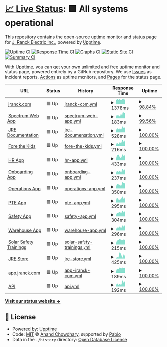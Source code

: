 # [📈 Live Status](https://j-ranck-electric.github.io/upptime): <!--live status--> **🟩 All systems operational**

This repository contains the open-source uptime monitor and status page for [J. Ranck Electric Inc.](https://jranck.com), powered by [Upptime](https://github.com/upptime/upptime).

[![Uptime CI](https://github.com/j-ranck-electric/upptime/workflows/Uptime%20CI/badge.svg)](https://github.com/j-ranck-electric/upptime/actions?query=workflow%3A%22Uptime+CI%22)
[![Response Time CI](https://github.com/j-ranck-electric/upptime/workflows/Response%20Time%20CI/badge.svg)](https://github.com/j-ranck-electric/upptime/actions?query=workflow%3A%22Response+Time+CI%22)
[![Graphs CI](https://github.com/j-ranck-electric/upptime/workflows/Graphs%20CI/badge.svg)](https://github.com/j-ranck-electric/upptime/actions?query=workflow%3A%22Graphs+CI%22)
[![Static Site CI](https://github.com/j-ranck-electric/upptime/workflows/Static%20Site%20CI/badge.svg)](https://github.com/j-ranck-electric/upptime/actions?query=workflow%3A%22Static+Site+CI%22)
[![Summary CI](https://github.com/j-ranck-electric/upptime/workflows/Summary%20CI/badge.svg)](https://github.com/j-ranck-electric/upptime/actions?query=workflow%3A%22Summary+CI%22)

With [Upptime](https://upptime.js.org), you can get your own unlimited and free uptime monitor and status page, powered entirely by a GitHub repository. We use [Issues](https://github.com/j-ranck-electric/upptime/issues) as incident reports, [Actions](https://github.com/j-ranck-electric/upptime/actions) as uptime monitors, and [Pages](https://j-ranck-electric.github.io/upptime) for the status page.

<!--start: status pages-->
<!-- This summary is generated by Upptime (https://github.com/upptime/upptime) -->
<!-- Do not edit this manually, your changes will be overwritten -->
<!-- prettier-ignore -->
| URL | Status | History | Response Time | Uptime |
| --- | ------ | ------- | ------------- | ------ |
| <img alt="" src="https://icons.duckduckgo.com/ip3/jranck.com.ico" height="13"> [jranck.com](https://jranck.com) | 🟩 Up | [jranck-com.yml](https://github.com/J-Ranck-Electric/upptime/commits/HEAD/history/jranck-com.yml) | <details><summary><img alt="Response time graph" src="./graphs/jranck-com/response-time-week.png" height="20"> 1378ms</summary><br><a href="https://status.jranck.com/history/jranck-com"><img alt="Response time 1469" src="https://img.shields.io/endpoint?url=https%3A%2F%2Fraw.githubusercontent.com%2FJ-Ranck-Electric%2Fupptime%2FHEAD%2Fapi%2Fjranck-com%2Fresponse-time.json"></a><br><a href="https://status.jranck.com/history/jranck-com"><img alt="24-hour response time 1533" src="https://img.shields.io/endpoint?url=https%3A%2F%2Fraw.githubusercontent.com%2FJ-Ranck-Electric%2Fupptime%2FHEAD%2Fapi%2Fjranck-com%2Fresponse-time-day.json"></a><br><a href="https://status.jranck.com/history/jranck-com"><img alt="7-day response time 1378" src="https://img.shields.io/endpoint?url=https%3A%2F%2Fraw.githubusercontent.com%2FJ-Ranck-Electric%2Fupptime%2FHEAD%2Fapi%2Fjranck-com%2Fresponse-time-week.json"></a><br><a href="https://status.jranck.com/history/jranck-com"><img alt="30-day response time 1469" src="https://img.shields.io/endpoint?url=https%3A%2F%2Fraw.githubusercontent.com%2FJ-Ranck-Electric%2Fupptime%2FHEAD%2Fapi%2Fjranck-com%2Fresponse-time-month.json"></a><br><a href="https://status.jranck.com/history/jranck-com"><img alt="1-year response time 1469" src="https://img.shields.io/endpoint?url=https%3A%2F%2Fraw.githubusercontent.com%2FJ-Ranck-Electric%2Fupptime%2FHEAD%2Fapi%2Fjranck-com%2Fresponse-time-year.json"></a></details> | <details><summary><a href="https://status.jranck.com/history/jranck-com">98.84%</a></summary><a href="https://status.jranck.com/history/jranck-com"><img alt="All-time uptime 99.16%" src="https://img.shields.io/endpoint?url=https%3A%2F%2Fraw.githubusercontent.com%2FJ-Ranck-Electric%2Fupptime%2FHEAD%2Fapi%2Fjranck-com%2Fuptime.json"></a><br><a href="https://status.jranck.com/history/jranck-com"><img alt="24-hour uptime 99.24%" src="https://img.shields.io/endpoint?url=https%3A%2F%2Fraw.githubusercontent.com%2FJ-Ranck-Electric%2Fupptime%2FHEAD%2Fapi%2Fjranck-com%2Fuptime-day.json"></a><br><a href="https://status.jranck.com/history/jranck-com"><img alt="7-day uptime 98.84%" src="https://img.shields.io/endpoint?url=https%3A%2F%2Fraw.githubusercontent.com%2FJ-Ranck-Electric%2Fupptime%2FHEAD%2Fapi%2Fjranck-com%2Fuptime-week.json"></a><br><a href="https://status.jranck.com/history/jranck-com"><img alt="30-day uptime 99.16%" src="https://img.shields.io/endpoint?url=https%3A%2F%2Fraw.githubusercontent.com%2FJ-Ranck-Electric%2Fupptime%2FHEAD%2Fapi%2Fjranck-com%2Fuptime-month.json"></a><br><a href="https://status.jranck.com/history/jranck-com"><img alt="1-year uptime 99.16%" src="https://img.shields.io/endpoint?url=https%3A%2F%2Fraw.githubusercontent.com%2FJ-Ranck-Electric%2Fupptime%2FHEAD%2Fapi%2Fjranck-com%2Fuptime-year.json"></a></details>
| <img alt="" src="https://icons.duckduckgo.com/ip3/jranck.dexterchaney.com.ico" height="13"> [Spectrum Web App](https://jranck.dexterchaney.com) | 🟩 Up | [spectrum-web-app.yml](https://github.com/J-Ranck-Electric/upptime/commits/HEAD/history/spectrum-web-app.yml) | <details><summary><img alt="Response time graph" src="./graphs/spectrum-web-app/response-time-week.png" height="20"> 183ms</summary><br><a href="https://status.jranck.com/history/spectrum-web-app"><img alt="Response time 168" src="https://img.shields.io/endpoint?url=https%3A%2F%2Fraw.githubusercontent.com%2FJ-Ranck-Electric%2Fupptime%2FHEAD%2Fapi%2Fspectrum-web-app%2Fresponse-time.json"></a><br><a href="https://status.jranck.com/history/spectrum-web-app"><img alt="24-hour response time 252" src="https://img.shields.io/endpoint?url=https%3A%2F%2Fraw.githubusercontent.com%2FJ-Ranck-Electric%2Fupptime%2FHEAD%2Fapi%2Fspectrum-web-app%2Fresponse-time-day.json"></a><br><a href="https://status.jranck.com/history/spectrum-web-app"><img alt="7-day response time 183" src="https://img.shields.io/endpoint?url=https%3A%2F%2Fraw.githubusercontent.com%2FJ-Ranck-Electric%2Fupptime%2FHEAD%2Fapi%2Fspectrum-web-app%2Fresponse-time-week.json"></a><br><a href="https://status.jranck.com/history/spectrum-web-app"><img alt="30-day response time 168" src="https://img.shields.io/endpoint?url=https%3A%2F%2Fraw.githubusercontent.com%2FJ-Ranck-Electric%2Fupptime%2FHEAD%2Fapi%2Fspectrum-web-app%2Fresponse-time-month.json"></a><br><a href="https://status.jranck.com/history/spectrum-web-app"><img alt="1-year response time 168" src="https://img.shields.io/endpoint?url=https%3A%2F%2Fraw.githubusercontent.com%2FJ-Ranck-Electric%2Fupptime%2FHEAD%2Fapi%2Fspectrum-web-app%2Fresponse-time-year.json"></a></details> | <details><summary><a href="https://status.jranck.com/history/spectrum-web-app">99.56%</a></summary><a href="https://status.jranck.com/history/spectrum-web-app"><img alt="All-time uptime 99.66%" src="https://img.shields.io/endpoint?url=https%3A%2F%2Fraw.githubusercontent.com%2FJ-Ranck-Electric%2Fupptime%2FHEAD%2Fapi%2Fspectrum-web-app%2Fuptime.json"></a><br><a href="https://status.jranck.com/history/spectrum-web-app"><img alt="24-hour uptime 100.00%" src="https://img.shields.io/endpoint?url=https%3A%2F%2Fraw.githubusercontent.com%2FJ-Ranck-Electric%2Fupptime%2FHEAD%2Fapi%2Fspectrum-web-app%2Fuptime-day.json"></a><br><a href="https://status.jranck.com/history/spectrum-web-app"><img alt="7-day uptime 99.56%" src="https://img.shields.io/endpoint?url=https%3A%2F%2Fraw.githubusercontent.com%2FJ-Ranck-Electric%2Fupptime%2FHEAD%2Fapi%2Fspectrum-web-app%2Fuptime-week.json"></a><br><a href="https://status.jranck.com/history/spectrum-web-app"><img alt="30-day uptime 99.66%" src="https://img.shields.io/endpoint?url=https%3A%2F%2Fraw.githubusercontent.com%2FJ-Ranck-Electric%2Fupptime%2FHEAD%2Fapi%2Fspectrum-web-app%2Fuptime-month.json"></a><br><a href="https://status.jranck.com/history/spectrum-web-app"><img alt="1-year uptime 99.66%" src="https://img.shields.io/endpoint?url=https%3A%2F%2Fraw.githubusercontent.com%2FJ-Ranck-Electric%2Fupptime%2FHEAD%2Fapi%2Fspectrum-web-app%2Fuptime-year.json"></a></details>
| <img alt="" src="https://icons.duckduckgo.com/ip3/docs.jranck.com.ico" height="13"> [JRE Documentation](https://docs.jranck.com) | 🟩 Up | [jre-documentation.yml](https://github.com/J-Ranck-Electric/upptime/commits/HEAD/history/jre-documentation.yml) | <details><summary><img alt="Response time graph" src="./graphs/jre-documentation/response-time-week.png" height="20"> 528ms</summary><br><a href="https://status.jranck.com/history/jre-documentation"><img alt="Response time 505" src="https://img.shields.io/endpoint?url=https%3A%2F%2Fraw.githubusercontent.com%2FJ-Ranck-Electric%2Fupptime%2FHEAD%2Fapi%2Fjre-documentation%2Fresponse-time.json"></a><br><a href="https://status.jranck.com/history/jre-documentation"><img alt="24-hour response time 677" src="https://img.shields.io/endpoint?url=https%3A%2F%2Fraw.githubusercontent.com%2FJ-Ranck-Electric%2Fupptime%2FHEAD%2Fapi%2Fjre-documentation%2Fresponse-time-day.json"></a><br><a href="https://status.jranck.com/history/jre-documentation"><img alt="7-day response time 528" src="https://img.shields.io/endpoint?url=https%3A%2F%2Fraw.githubusercontent.com%2FJ-Ranck-Electric%2Fupptime%2FHEAD%2Fapi%2Fjre-documentation%2Fresponse-time-week.json"></a><br><a href="https://status.jranck.com/history/jre-documentation"><img alt="30-day response time 505" src="https://img.shields.io/endpoint?url=https%3A%2F%2Fraw.githubusercontent.com%2FJ-Ranck-Electric%2Fupptime%2FHEAD%2Fapi%2Fjre-documentation%2Fresponse-time-month.json"></a><br><a href="https://status.jranck.com/history/jre-documentation"><img alt="1-year response time 505" src="https://img.shields.io/endpoint?url=https%3A%2F%2Fraw.githubusercontent.com%2FJ-Ranck-Electric%2Fupptime%2FHEAD%2Fapi%2Fjre-documentation%2Fresponse-time-year.json"></a></details> | <details><summary><a href="https://status.jranck.com/history/jre-documentation">100.00%</a></summary><a href="https://status.jranck.com/history/jre-documentation"><img alt="All-time uptime 100.00%" src="https://img.shields.io/endpoint?url=https%3A%2F%2Fraw.githubusercontent.com%2FJ-Ranck-Electric%2Fupptime%2FHEAD%2Fapi%2Fjre-documentation%2Fuptime.json"></a><br><a href="https://status.jranck.com/history/jre-documentation"><img alt="24-hour uptime 100.00%" src="https://img.shields.io/endpoint?url=https%3A%2F%2Fraw.githubusercontent.com%2FJ-Ranck-Electric%2Fupptime%2FHEAD%2Fapi%2Fjre-documentation%2Fuptime-day.json"></a><br><a href="https://status.jranck.com/history/jre-documentation"><img alt="7-day uptime 100.00%" src="https://img.shields.io/endpoint?url=https%3A%2F%2Fraw.githubusercontent.com%2FJ-Ranck-Electric%2Fupptime%2FHEAD%2Fapi%2Fjre-documentation%2Fuptime-week.json"></a><br><a href="https://status.jranck.com/history/jre-documentation"><img alt="30-day uptime 100.00%" src="https://img.shields.io/endpoint?url=https%3A%2F%2Fraw.githubusercontent.com%2FJ-Ranck-Electric%2Fupptime%2FHEAD%2Fapi%2Fjre-documentation%2Fuptime-month.json"></a><br><a href="https://status.jranck.com/history/jre-documentation"><img alt="1-year uptime 100.00%" src="https://img.shields.io/endpoint?url=https%3A%2F%2Fraw.githubusercontent.com%2FJ-Ranck-Electric%2Fupptime%2FHEAD%2Fapi%2Fjre-documentation%2Fuptime-year.json"></a></details>
| <img alt="" src="https://icons.duckduckgo.com/ip3/forethekids.jranck.com.ico" height="13"> [Fore the Kids](https://forethekids.jranck.com) | 🟩 Up | [fore-the-kids.yml](https://github.com/J-Ranck-Electric/upptime/commits/HEAD/history/fore-the-kids.yml) | <details><summary><img alt="Response time graph" src="./graphs/fore-the-kids/response-time-week.png" height="20"> 216ms</summary><br><a href="https://status.jranck.com/history/fore-the-kids"><img alt="Response time 216" src="https://img.shields.io/endpoint?url=https%3A%2F%2Fraw.githubusercontent.com%2FJ-Ranck-Electric%2Fupptime%2FHEAD%2Fapi%2Ffore-the-kids%2Fresponse-time.json"></a><br><a href="https://status.jranck.com/history/fore-the-kids"><img alt="24-hour response time 337" src="https://img.shields.io/endpoint?url=https%3A%2F%2Fraw.githubusercontent.com%2FJ-Ranck-Electric%2Fupptime%2FHEAD%2Fapi%2Ffore-the-kids%2Fresponse-time-day.json"></a><br><a href="https://status.jranck.com/history/fore-the-kids"><img alt="7-day response time 216" src="https://img.shields.io/endpoint?url=https%3A%2F%2Fraw.githubusercontent.com%2FJ-Ranck-Electric%2Fupptime%2FHEAD%2Fapi%2Ffore-the-kids%2Fresponse-time-week.json"></a><br><a href="https://status.jranck.com/history/fore-the-kids"><img alt="30-day response time 216" src="https://img.shields.io/endpoint?url=https%3A%2F%2Fraw.githubusercontent.com%2FJ-Ranck-Electric%2Fupptime%2FHEAD%2Fapi%2Ffore-the-kids%2Fresponse-time-month.json"></a><br><a href="https://status.jranck.com/history/fore-the-kids"><img alt="1-year response time 216" src="https://img.shields.io/endpoint?url=https%3A%2F%2Fraw.githubusercontent.com%2FJ-Ranck-Electric%2Fupptime%2FHEAD%2Fapi%2Ffore-the-kids%2Fresponse-time-year.json"></a></details> | <details><summary><a href="https://status.jranck.com/history/fore-the-kids">100.00%</a></summary><a href="https://status.jranck.com/history/fore-the-kids"><img alt="All-time uptime 100.00%" src="https://img.shields.io/endpoint?url=https%3A%2F%2Fraw.githubusercontent.com%2FJ-Ranck-Electric%2Fupptime%2FHEAD%2Fapi%2Ffore-the-kids%2Fuptime.json"></a><br><a href="https://status.jranck.com/history/fore-the-kids"><img alt="24-hour uptime 100.00%" src="https://img.shields.io/endpoint?url=https%3A%2F%2Fraw.githubusercontent.com%2FJ-Ranck-Electric%2Fupptime%2FHEAD%2Fapi%2Ffore-the-kids%2Fuptime-day.json"></a><br><a href="https://status.jranck.com/history/fore-the-kids"><img alt="7-day uptime 100.00%" src="https://img.shields.io/endpoint?url=https%3A%2F%2Fraw.githubusercontent.com%2FJ-Ranck-Electric%2Fupptime%2FHEAD%2Fapi%2Ffore-the-kids%2Fuptime-week.json"></a><br><a href="https://status.jranck.com/history/fore-the-kids"><img alt="30-day uptime 100.00%" src="https://img.shields.io/endpoint?url=https%3A%2F%2Fraw.githubusercontent.com%2FJ-Ranck-Electric%2Fupptime%2FHEAD%2Fapi%2Ffore-the-kids%2Fuptime-month.json"></a><br><a href="https://status.jranck.com/history/fore-the-kids"><img alt="1-year uptime 100.00%" src="https://img.shields.io/endpoint?url=https%3A%2F%2Fraw.githubusercontent.com%2FJ-Ranck-Electric%2Fupptime%2FHEAD%2Fapi%2Ffore-the-kids%2Fuptime-year.json"></a></details>
| <img alt="" src="https://icons.duckduckgo.com/ip3/hr.jranck.com.ico" height="13"> [HR App](https://hr.jranck.com) | 🟩 Up | [hr-app.yml](https://github.com/J-Ranck-Electric/upptime/commits/HEAD/history/hr-app.yml) | <details><summary><img alt="Response time graph" src="./graphs/hr-app/response-time-week.png" height="20"> 433ms</summary><br><a href="https://status.jranck.com/history/hr-app"><img alt="Response time 469" src="https://img.shields.io/endpoint?url=https%3A%2F%2Fraw.githubusercontent.com%2FJ-Ranck-Electric%2Fupptime%2FHEAD%2Fapi%2Fhr-app%2Fresponse-time.json"></a><br><a href="https://status.jranck.com/history/hr-app"><img alt="24-hour response time 570" src="https://img.shields.io/endpoint?url=https%3A%2F%2Fraw.githubusercontent.com%2FJ-Ranck-Electric%2Fupptime%2FHEAD%2Fapi%2Fhr-app%2Fresponse-time-day.json"></a><br><a href="https://status.jranck.com/history/hr-app"><img alt="7-day response time 433" src="https://img.shields.io/endpoint?url=https%3A%2F%2Fraw.githubusercontent.com%2FJ-Ranck-Electric%2Fupptime%2FHEAD%2Fapi%2Fhr-app%2Fresponse-time-week.json"></a><br><a href="https://status.jranck.com/history/hr-app"><img alt="30-day response time 469" src="https://img.shields.io/endpoint?url=https%3A%2F%2Fraw.githubusercontent.com%2FJ-Ranck-Electric%2Fupptime%2FHEAD%2Fapi%2Fhr-app%2Fresponse-time-month.json"></a><br><a href="https://status.jranck.com/history/hr-app"><img alt="1-year response time 469" src="https://img.shields.io/endpoint?url=https%3A%2F%2Fraw.githubusercontent.com%2FJ-Ranck-Electric%2Fupptime%2FHEAD%2Fapi%2Fhr-app%2Fresponse-time-year.json"></a></details> | <details><summary><a href="https://status.jranck.com/history/hr-app">100.00%</a></summary><a href="https://status.jranck.com/history/hr-app"><img alt="All-time uptime 100.00%" src="https://img.shields.io/endpoint?url=https%3A%2F%2Fraw.githubusercontent.com%2FJ-Ranck-Electric%2Fupptime%2FHEAD%2Fapi%2Fhr-app%2Fuptime.json"></a><br><a href="https://status.jranck.com/history/hr-app"><img alt="24-hour uptime 100.00%" src="https://img.shields.io/endpoint?url=https%3A%2F%2Fraw.githubusercontent.com%2FJ-Ranck-Electric%2Fupptime%2FHEAD%2Fapi%2Fhr-app%2Fuptime-day.json"></a><br><a href="https://status.jranck.com/history/hr-app"><img alt="7-day uptime 100.00%" src="https://img.shields.io/endpoint?url=https%3A%2F%2Fraw.githubusercontent.com%2FJ-Ranck-Electric%2Fupptime%2FHEAD%2Fapi%2Fhr-app%2Fuptime-week.json"></a><br><a href="https://status.jranck.com/history/hr-app"><img alt="30-day uptime 100.00%" src="https://img.shields.io/endpoint?url=https%3A%2F%2Fraw.githubusercontent.com%2FJ-Ranck-Electric%2Fupptime%2FHEAD%2Fapi%2Fhr-app%2Fuptime-month.json"></a><br><a href="https://status.jranck.com/history/hr-app"><img alt="1-year uptime 100.00%" src="https://img.shields.io/endpoint?url=https%3A%2F%2Fraw.githubusercontent.com%2FJ-Ranck-Electric%2Fupptime%2FHEAD%2Fapi%2Fhr-app%2Fuptime-year.json"></a></details>
| <img alt="" src="https://icons.duckduckgo.com/ip3/onboarding.jranck.com.ico" height="13"> [Onboarding App](https://onboarding.jranck.com) | 🟩 Up | [onboarding-app.yml](https://github.com/J-Ranck-Electric/upptime/commits/HEAD/history/onboarding-app.yml) | <details><summary><img alt="Response time graph" src="./graphs/onboarding-app/response-time-week.png" height="20"> 237ms</summary><br><a href="https://status.jranck.com/history/onboarding-app"><img alt="Response time 226" src="https://img.shields.io/endpoint?url=https%3A%2F%2Fraw.githubusercontent.com%2FJ-Ranck-Electric%2Fupptime%2FHEAD%2Fapi%2Fonboarding-app%2Fresponse-time.json"></a><br><a href="https://status.jranck.com/history/onboarding-app"><img alt="24-hour response time 363" src="https://img.shields.io/endpoint?url=https%3A%2F%2Fraw.githubusercontent.com%2FJ-Ranck-Electric%2Fupptime%2FHEAD%2Fapi%2Fonboarding-app%2Fresponse-time-day.json"></a><br><a href="https://status.jranck.com/history/onboarding-app"><img alt="7-day response time 237" src="https://img.shields.io/endpoint?url=https%3A%2F%2Fraw.githubusercontent.com%2FJ-Ranck-Electric%2Fupptime%2FHEAD%2Fapi%2Fonboarding-app%2Fresponse-time-week.json"></a><br><a href="https://status.jranck.com/history/onboarding-app"><img alt="30-day response time 226" src="https://img.shields.io/endpoint?url=https%3A%2F%2Fraw.githubusercontent.com%2FJ-Ranck-Electric%2Fupptime%2FHEAD%2Fapi%2Fonboarding-app%2Fresponse-time-month.json"></a><br><a href="https://status.jranck.com/history/onboarding-app"><img alt="1-year response time 226" src="https://img.shields.io/endpoint?url=https%3A%2F%2Fraw.githubusercontent.com%2FJ-Ranck-Electric%2Fupptime%2FHEAD%2Fapi%2Fonboarding-app%2Fresponse-time-year.json"></a></details> | <details><summary><a href="https://status.jranck.com/history/onboarding-app">100.00%</a></summary><a href="https://status.jranck.com/history/onboarding-app"><img alt="All-time uptime 100.00%" src="https://img.shields.io/endpoint?url=https%3A%2F%2Fraw.githubusercontent.com%2FJ-Ranck-Electric%2Fupptime%2FHEAD%2Fapi%2Fonboarding-app%2Fuptime.json"></a><br><a href="https://status.jranck.com/history/onboarding-app"><img alt="24-hour uptime 100.00%" src="https://img.shields.io/endpoint?url=https%3A%2F%2Fraw.githubusercontent.com%2FJ-Ranck-Electric%2Fupptime%2FHEAD%2Fapi%2Fonboarding-app%2Fuptime-day.json"></a><br><a href="https://status.jranck.com/history/onboarding-app"><img alt="7-day uptime 100.00%" src="https://img.shields.io/endpoint?url=https%3A%2F%2Fraw.githubusercontent.com%2FJ-Ranck-Electric%2Fupptime%2FHEAD%2Fapi%2Fonboarding-app%2Fuptime-week.json"></a><br><a href="https://status.jranck.com/history/onboarding-app"><img alt="30-day uptime 100.00%" src="https://img.shields.io/endpoint?url=https%3A%2F%2Fraw.githubusercontent.com%2FJ-Ranck-Electric%2Fupptime%2FHEAD%2Fapi%2Fonboarding-app%2Fuptime-month.json"></a><br><a href="https://status.jranck.com/history/onboarding-app"><img alt="1-year uptime 100.00%" src="https://img.shields.io/endpoint?url=https%3A%2F%2Fraw.githubusercontent.com%2FJ-Ranck-Electric%2Fupptime%2FHEAD%2Fapi%2Fonboarding-app%2Fuptime-year.json"></a></details>
| <img alt="" src="https://icons.duckduckgo.com/ip3/operations.jranck.com.ico" height="13"> [Operations App](https://operations.jranck.com) | 🟩 Up | [operations-app.yml](https://github.com/J-Ranck-Electric/upptime/commits/HEAD/history/operations-app.yml) | <details><summary><img alt="Response time graph" src="./graphs/operations-app/response-time-week.png" height="20"> 350ms</summary><br><a href="https://status.jranck.com/history/operations-app"><img alt="Response time 320" src="https://img.shields.io/endpoint?url=https%3A%2F%2Fraw.githubusercontent.com%2FJ-Ranck-Electric%2Fupptime%2FHEAD%2Fapi%2Foperations-app%2Fresponse-time.json"></a><br><a href="https://status.jranck.com/history/operations-app"><img alt="24-hour response time 394" src="https://img.shields.io/endpoint?url=https%3A%2F%2Fraw.githubusercontent.com%2FJ-Ranck-Electric%2Fupptime%2FHEAD%2Fapi%2Foperations-app%2Fresponse-time-day.json"></a><br><a href="https://status.jranck.com/history/operations-app"><img alt="7-day response time 350" src="https://img.shields.io/endpoint?url=https%3A%2F%2Fraw.githubusercontent.com%2FJ-Ranck-Electric%2Fupptime%2FHEAD%2Fapi%2Foperations-app%2Fresponse-time-week.json"></a><br><a href="https://status.jranck.com/history/operations-app"><img alt="30-day response time 320" src="https://img.shields.io/endpoint?url=https%3A%2F%2Fraw.githubusercontent.com%2FJ-Ranck-Electric%2Fupptime%2FHEAD%2Fapi%2Foperations-app%2Fresponse-time-month.json"></a><br><a href="https://status.jranck.com/history/operations-app"><img alt="1-year response time 320" src="https://img.shields.io/endpoint?url=https%3A%2F%2Fraw.githubusercontent.com%2FJ-Ranck-Electric%2Fupptime%2FHEAD%2Fapi%2Foperations-app%2Fresponse-time-year.json"></a></details> | <details><summary><a href="https://status.jranck.com/history/operations-app">100.00%</a></summary><a href="https://status.jranck.com/history/operations-app"><img alt="All-time uptime 100.00%" src="https://img.shields.io/endpoint?url=https%3A%2F%2Fraw.githubusercontent.com%2FJ-Ranck-Electric%2Fupptime%2FHEAD%2Fapi%2Foperations-app%2Fuptime.json"></a><br><a href="https://status.jranck.com/history/operations-app"><img alt="24-hour uptime 100.00%" src="https://img.shields.io/endpoint?url=https%3A%2F%2Fraw.githubusercontent.com%2FJ-Ranck-Electric%2Fupptime%2FHEAD%2Fapi%2Foperations-app%2Fuptime-day.json"></a><br><a href="https://status.jranck.com/history/operations-app"><img alt="7-day uptime 100.00%" src="https://img.shields.io/endpoint?url=https%3A%2F%2Fraw.githubusercontent.com%2FJ-Ranck-Electric%2Fupptime%2FHEAD%2Fapi%2Foperations-app%2Fuptime-week.json"></a><br><a href="https://status.jranck.com/history/operations-app"><img alt="30-day uptime 100.00%" src="https://img.shields.io/endpoint?url=https%3A%2F%2Fraw.githubusercontent.com%2FJ-Ranck-Electric%2Fupptime%2FHEAD%2Fapi%2Foperations-app%2Fuptime-month.json"></a><br><a href="https://status.jranck.com/history/operations-app"><img alt="1-year uptime 100.00%" src="https://img.shields.io/endpoint?url=https%3A%2F%2Fraw.githubusercontent.com%2FJ-Ranck-Electric%2Fupptime%2FHEAD%2Fapi%2Foperations-app%2Fuptime-year.json"></a></details>
| <img alt="" src="https://icons.duckduckgo.com/ip3/pte.jranck.com.ico" height="13"> [PTE App](https://pte.jranck.com) | 🟩 Up | [pte-app.yml](https://github.com/J-Ranck-Electric/upptime/commits/HEAD/history/pte-app.yml) | <details><summary><img alt="Response time graph" src="./graphs/pte-app/response-time-week.png" height="20"> 295ms</summary><br><a href="https://status.jranck.com/history/pte-app"><img alt="Response time 315" src="https://img.shields.io/endpoint?url=https%3A%2F%2Fraw.githubusercontent.com%2FJ-Ranck-Electric%2Fupptime%2FHEAD%2Fapi%2Fpte-app%2Fresponse-time.json"></a><br><a href="https://status.jranck.com/history/pte-app"><img alt="24-hour response time 392" src="https://img.shields.io/endpoint?url=https%3A%2F%2Fraw.githubusercontent.com%2FJ-Ranck-Electric%2Fupptime%2FHEAD%2Fapi%2Fpte-app%2Fresponse-time-day.json"></a><br><a href="https://status.jranck.com/history/pte-app"><img alt="7-day response time 295" src="https://img.shields.io/endpoint?url=https%3A%2F%2Fraw.githubusercontent.com%2FJ-Ranck-Electric%2Fupptime%2FHEAD%2Fapi%2Fpte-app%2Fresponse-time-week.json"></a><br><a href="https://status.jranck.com/history/pte-app"><img alt="30-day response time 315" src="https://img.shields.io/endpoint?url=https%3A%2F%2Fraw.githubusercontent.com%2FJ-Ranck-Electric%2Fupptime%2FHEAD%2Fapi%2Fpte-app%2Fresponse-time-month.json"></a><br><a href="https://status.jranck.com/history/pte-app"><img alt="1-year response time 315" src="https://img.shields.io/endpoint?url=https%3A%2F%2Fraw.githubusercontent.com%2FJ-Ranck-Electric%2Fupptime%2FHEAD%2Fapi%2Fpte-app%2Fresponse-time-year.json"></a></details> | <details><summary><a href="https://status.jranck.com/history/pte-app">100.00%</a></summary><a href="https://status.jranck.com/history/pte-app"><img alt="All-time uptime 100.00%" src="https://img.shields.io/endpoint?url=https%3A%2F%2Fraw.githubusercontent.com%2FJ-Ranck-Electric%2Fupptime%2FHEAD%2Fapi%2Fpte-app%2Fuptime.json"></a><br><a href="https://status.jranck.com/history/pte-app"><img alt="24-hour uptime 100.00%" src="https://img.shields.io/endpoint?url=https%3A%2F%2Fraw.githubusercontent.com%2FJ-Ranck-Electric%2Fupptime%2FHEAD%2Fapi%2Fpte-app%2Fuptime-day.json"></a><br><a href="https://status.jranck.com/history/pte-app"><img alt="7-day uptime 100.00%" src="https://img.shields.io/endpoint?url=https%3A%2F%2Fraw.githubusercontent.com%2FJ-Ranck-Electric%2Fupptime%2FHEAD%2Fapi%2Fpte-app%2Fuptime-week.json"></a><br><a href="https://status.jranck.com/history/pte-app"><img alt="30-day uptime 100.00%" src="https://img.shields.io/endpoint?url=https%3A%2F%2Fraw.githubusercontent.com%2FJ-Ranck-Electric%2Fupptime%2FHEAD%2Fapi%2Fpte-app%2Fuptime-month.json"></a><br><a href="https://status.jranck.com/history/pte-app"><img alt="1-year uptime 100.00%" src="https://img.shields.io/endpoint?url=https%3A%2F%2Fraw.githubusercontent.com%2FJ-Ranck-Electric%2Fupptime%2FHEAD%2Fapi%2Fpte-app%2Fuptime-year.json"></a></details>
| <img alt="" src="https://icons.duckduckgo.com/ip3/safety.jranck.com.ico" height="13"> [Safety App](https://safety.jranck.com) | 🟩 Up | [safety-app.yml](https://github.com/J-Ranck-Electric/upptime/commits/HEAD/history/safety-app.yml) | <details><summary><img alt="Response time graph" src="./graphs/safety-app/response-time-week.png" height="20"> 304ms</summary><br><a href="https://status.jranck.com/history/safety-app"><img alt="Response time 322" src="https://img.shields.io/endpoint?url=https%3A%2F%2Fraw.githubusercontent.com%2FJ-Ranck-Electric%2Fupptime%2FHEAD%2Fapi%2Fsafety-app%2Fresponse-time.json"></a><br><a href="https://status.jranck.com/history/safety-app"><img alt="24-hour response time 420" src="https://img.shields.io/endpoint?url=https%3A%2F%2Fraw.githubusercontent.com%2FJ-Ranck-Electric%2Fupptime%2FHEAD%2Fapi%2Fsafety-app%2Fresponse-time-day.json"></a><br><a href="https://status.jranck.com/history/safety-app"><img alt="7-day response time 304" src="https://img.shields.io/endpoint?url=https%3A%2F%2Fraw.githubusercontent.com%2FJ-Ranck-Electric%2Fupptime%2FHEAD%2Fapi%2Fsafety-app%2Fresponse-time-week.json"></a><br><a href="https://status.jranck.com/history/safety-app"><img alt="30-day response time 322" src="https://img.shields.io/endpoint?url=https%3A%2F%2Fraw.githubusercontent.com%2FJ-Ranck-Electric%2Fupptime%2FHEAD%2Fapi%2Fsafety-app%2Fresponse-time-month.json"></a><br><a href="https://status.jranck.com/history/safety-app"><img alt="1-year response time 322" src="https://img.shields.io/endpoint?url=https%3A%2F%2Fraw.githubusercontent.com%2FJ-Ranck-Electric%2Fupptime%2FHEAD%2Fapi%2Fsafety-app%2Fresponse-time-year.json"></a></details> | <details><summary><a href="https://status.jranck.com/history/safety-app">100.00%</a></summary><a href="https://status.jranck.com/history/safety-app"><img alt="All-time uptime 100.00%" src="https://img.shields.io/endpoint?url=https%3A%2F%2Fraw.githubusercontent.com%2FJ-Ranck-Electric%2Fupptime%2FHEAD%2Fapi%2Fsafety-app%2Fuptime.json"></a><br><a href="https://status.jranck.com/history/safety-app"><img alt="24-hour uptime 100.00%" src="https://img.shields.io/endpoint?url=https%3A%2F%2Fraw.githubusercontent.com%2FJ-Ranck-Electric%2Fupptime%2FHEAD%2Fapi%2Fsafety-app%2Fuptime-day.json"></a><br><a href="https://status.jranck.com/history/safety-app"><img alt="7-day uptime 100.00%" src="https://img.shields.io/endpoint?url=https%3A%2F%2Fraw.githubusercontent.com%2FJ-Ranck-Electric%2Fupptime%2FHEAD%2Fapi%2Fsafety-app%2Fuptime-week.json"></a><br><a href="https://status.jranck.com/history/safety-app"><img alt="30-day uptime 100.00%" src="https://img.shields.io/endpoint?url=https%3A%2F%2Fraw.githubusercontent.com%2FJ-Ranck-Electric%2Fupptime%2FHEAD%2Fapi%2Fsafety-app%2Fuptime-month.json"></a><br><a href="https://status.jranck.com/history/safety-app"><img alt="1-year uptime 100.00%" src="https://img.shields.io/endpoint?url=https%3A%2F%2Fraw.githubusercontent.com%2FJ-Ranck-Electric%2Fupptime%2FHEAD%2Fapi%2Fsafety-app%2Fuptime-year.json"></a></details>
| <img alt="" src="https://icons.duckduckgo.com/ip3/warehouse.jranck.com.ico" height="13"> [Warehouse App](https://warehouse.jranck.com) | 🟩 Up | [warehouse-app.yml](https://github.com/J-Ranck-Electric/upptime/commits/HEAD/history/warehouse-app.yml) | <details><summary><img alt="Response time graph" src="./graphs/warehouse-app/response-time-week.png" height="20"> 296ms</summary><br><a href="https://status.jranck.com/history/warehouse-app"><img alt="Response time 311" src="https://img.shields.io/endpoint?url=https%3A%2F%2Fraw.githubusercontent.com%2FJ-Ranck-Electric%2Fupptime%2FHEAD%2Fapi%2Fwarehouse-app%2Fresponse-time.json"></a><br><a href="https://status.jranck.com/history/warehouse-app"><img alt="24-hour response time 479" src="https://img.shields.io/endpoint?url=https%3A%2F%2Fraw.githubusercontent.com%2FJ-Ranck-Electric%2Fupptime%2FHEAD%2Fapi%2Fwarehouse-app%2Fresponse-time-day.json"></a><br><a href="https://status.jranck.com/history/warehouse-app"><img alt="7-day response time 296" src="https://img.shields.io/endpoint?url=https%3A%2F%2Fraw.githubusercontent.com%2FJ-Ranck-Electric%2Fupptime%2FHEAD%2Fapi%2Fwarehouse-app%2Fresponse-time-week.json"></a><br><a href="https://status.jranck.com/history/warehouse-app"><img alt="30-day response time 311" src="https://img.shields.io/endpoint?url=https%3A%2F%2Fraw.githubusercontent.com%2FJ-Ranck-Electric%2Fupptime%2FHEAD%2Fapi%2Fwarehouse-app%2Fresponse-time-month.json"></a><br><a href="https://status.jranck.com/history/warehouse-app"><img alt="1-year response time 311" src="https://img.shields.io/endpoint?url=https%3A%2F%2Fraw.githubusercontent.com%2FJ-Ranck-Electric%2Fupptime%2FHEAD%2Fapi%2Fwarehouse-app%2Fresponse-time-year.json"></a></details> | <details><summary><a href="https://status.jranck.com/history/warehouse-app">100.00%</a></summary><a href="https://status.jranck.com/history/warehouse-app"><img alt="All-time uptime 100.00%" src="https://img.shields.io/endpoint?url=https%3A%2F%2Fraw.githubusercontent.com%2FJ-Ranck-Electric%2Fupptime%2FHEAD%2Fapi%2Fwarehouse-app%2Fuptime.json"></a><br><a href="https://status.jranck.com/history/warehouse-app"><img alt="24-hour uptime 100.00%" src="https://img.shields.io/endpoint?url=https%3A%2F%2Fraw.githubusercontent.com%2FJ-Ranck-Electric%2Fupptime%2FHEAD%2Fapi%2Fwarehouse-app%2Fuptime-day.json"></a><br><a href="https://status.jranck.com/history/warehouse-app"><img alt="7-day uptime 100.00%" src="https://img.shields.io/endpoint?url=https%3A%2F%2Fraw.githubusercontent.com%2FJ-Ranck-Electric%2Fupptime%2FHEAD%2Fapi%2Fwarehouse-app%2Fuptime-week.json"></a><br><a href="https://status.jranck.com/history/warehouse-app"><img alt="30-day uptime 100.00%" src="https://img.shields.io/endpoint?url=https%3A%2F%2Fraw.githubusercontent.com%2FJ-Ranck-Electric%2Fupptime%2FHEAD%2Fapi%2Fwarehouse-app%2Fuptime-month.json"></a><br><a href="https://status.jranck.com/history/warehouse-app"><img alt="1-year uptime 100.00%" src="https://img.shields.io/endpoint?url=https%3A%2F%2Fraw.githubusercontent.com%2FJ-Ranck-Electric%2Fupptime%2FHEAD%2Fapi%2Fwarehouse-app%2Fuptime-year.json"></a></details>
| <img alt="" src="https://icons.duckduckgo.com/ip3/glstc.jranck.com.ico" height="13"> [Solar Safety Trainings](https://glstc.jranck.com) | 🟩 Up | [solar-safety-trainings.yml](https://github.com/J-Ranck-Electric/upptime/commits/HEAD/history/solar-safety-trainings.yml) | <details><summary><img alt="Response time graph" src="./graphs/solar-safety-trainings/response-time-week.png" height="20"> 215ms</summary><br><a href="https://status.jranck.com/history/solar-safety-trainings"><img alt="Response time 201" src="https://img.shields.io/endpoint?url=https%3A%2F%2Fraw.githubusercontent.com%2FJ-Ranck-Electric%2Fupptime%2FHEAD%2Fapi%2Fsolar-safety-trainings%2Fresponse-time.json"></a><br><a href="https://status.jranck.com/history/solar-safety-trainings"><img alt="24-hour response time 201" src="https://img.shields.io/endpoint?url=https%3A%2F%2Fraw.githubusercontent.com%2FJ-Ranck-Electric%2Fupptime%2FHEAD%2Fapi%2Fsolar-safety-trainings%2Fresponse-time-day.json"></a><br><a href="https://status.jranck.com/history/solar-safety-trainings"><img alt="7-day response time 215" src="https://img.shields.io/endpoint?url=https%3A%2F%2Fraw.githubusercontent.com%2FJ-Ranck-Electric%2Fupptime%2FHEAD%2Fapi%2Fsolar-safety-trainings%2Fresponse-time-week.json"></a><br><a href="https://status.jranck.com/history/solar-safety-trainings"><img alt="30-day response time 201" src="https://img.shields.io/endpoint?url=https%3A%2F%2Fraw.githubusercontent.com%2FJ-Ranck-Electric%2Fupptime%2FHEAD%2Fapi%2Fsolar-safety-trainings%2Fresponse-time-month.json"></a><br><a href="https://status.jranck.com/history/solar-safety-trainings"><img alt="1-year response time 201" src="https://img.shields.io/endpoint?url=https%3A%2F%2Fraw.githubusercontent.com%2FJ-Ranck-Electric%2Fupptime%2FHEAD%2Fapi%2Fsolar-safety-trainings%2Fresponse-time-year.json"></a></details> | <details><summary><a href="https://status.jranck.com/history/solar-safety-trainings">100.00%</a></summary><a href="https://status.jranck.com/history/solar-safety-trainings"><img alt="All-time uptime 100.00%" src="https://img.shields.io/endpoint?url=https%3A%2F%2Fraw.githubusercontent.com%2FJ-Ranck-Electric%2Fupptime%2FHEAD%2Fapi%2Fsolar-safety-trainings%2Fuptime.json"></a><br><a href="https://status.jranck.com/history/solar-safety-trainings"><img alt="24-hour uptime 100.00%" src="https://img.shields.io/endpoint?url=https%3A%2F%2Fraw.githubusercontent.com%2FJ-Ranck-Electric%2Fupptime%2FHEAD%2Fapi%2Fsolar-safety-trainings%2Fuptime-day.json"></a><br><a href="https://status.jranck.com/history/solar-safety-trainings"><img alt="7-day uptime 100.00%" src="https://img.shields.io/endpoint?url=https%3A%2F%2Fraw.githubusercontent.com%2FJ-Ranck-Electric%2Fupptime%2FHEAD%2Fapi%2Fsolar-safety-trainings%2Fuptime-week.json"></a><br><a href="https://status.jranck.com/history/solar-safety-trainings"><img alt="30-day uptime 100.00%" src="https://img.shields.io/endpoint?url=https%3A%2F%2Fraw.githubusercontent.com%2FJ-Ranck-Electric%2Fupptime%2FHEAD%2Fapi%2Fsolar-safety-trainings%2Fuptime-month.json"></a><br><a href="https://status.jranck.com/history/solar-safety-trainings"><img alt="1-year uptime 100.00%" src="https://img.shields.io/endpoint?url=https%3A%2F%2Fraw.githubusercontent.com%2FJ-Ranck-Electric%2Fupptime%2FHEAD%2Fapi%2Fsolar-safety-trainings%2Fuptime-year.json"></a></details>
| <img alt="" src="https://icons.duckduckgo.com/ip3/store.jranck.com.ico" height="13"> [JRE Store](https://store.jranck.com) | 🟩 Up | [jre-store.yml](https://github.com/J-Ranck-Electric/upptime/commits/HEAD/history/jre-store.yml) | <details><summary><img alt="Response time graph" src="./graphs/jre-store/response-time-week.png" height="20"> 425ms</summary><br><a href="https://status.jranck.com/history/jre-store"><img alt="Response time 442" src="https://img.shields.io/endpoint?url=https%3A%2F%2Fraw.githubusercontent.com%2FJ-Ranck-Electric%2Fupptime%2FHEAD%2Fapi%2Fjre-store%2Fresponse-time.json"></a><br><a href="https://status.jranck.com/history/jre-store"><img alt="24-hour response time 188" src="https://img.shields.io/endpoint?url=https%3A%2F%2Fraw.githubusercontent.com%2FJ-Ranck-Electric%2Fupptime%2FHEAD%2Fapi%2Fjre-store%2Fresponse-time-day.json"></a><br><a href="https://status.jranck.com/history/jre-store"><img alt="7-day response time 425" src="https://img.shields.io/endpoint?url=https%3A%2F%2Fraw.githubusercontent.com%2FJ-Ranck-Electric%2Fupptime%2FHEAD%2Fapi%2Fjre-store%2Fresponse-time-week.json"></a><br><a href="https://status.jranck.com/history/jre-store"><img alt="30-day response time 442" src="https://img.shields.io/endpoint?url=https%3A%2F%2Fraw.githubusercontent.com%2FJ-Ranck-Electric%2Fupptime%2FHEAD%2Fapi%2Fjre-store%2Fresponse-time-month.json"></a><br><a href="https://status.jranck.com/history/jre-store"><img alt="1-year response time 442" src="https://img.shields.io/endpoint?url=https%3A%2F%2Fraw.githubusercontent.com%2FJ-Ranck-Electric%2Fupptime%2FHEAD%2Fapi%2Fjre-store%2Fresponse-time-year.json"></a></details> | <details><summary><a href="https://status.jranck.com/history/jre-store">100.00%</a></summary><a href="https://status.jranck.com/history/jre-store"><img alt="All-time uptime 100.00%" src="https://img.shields.io/endpoint?url=https%3A%2F%2Fraw.githubusercontent.com%2FJ-Ranck-Electric%2Fupptime%2FHEAD%2Fapi%2Fjre-store%2Fuptime.json"></a><br><a href="https://status.jranck.com/history/jre-store"><img alt="24-hour uptime 100.00%" src="https://img.shields.io/endpoint?url=https%3A%2F%2Fraw.githubusercontent.com%2FJ-Ranck-Electric%2Fupptime%2FHEAD%2Fapi%2Fjre-store%2Fuptime-day.json"></a><br><a href="https://status.jranck.com/history/jre-store"><img alt="7-day uptime 100.00%" src="https://img.shields.io/endpoint?url=https%3A%2F%2Fraw.githubusercontent.com%2FJ-Ranck-Electric%2Fupptime%2FHEAD%2Fapi%2Fjre-store%2Fuptime-week.json"></a><br><a href="https://status.jranck.com/history/jre-store"><img alt="30-day uptime 100.00%" src="https://img.shields.io/endpoint?url=https%3A%2F%2Fraw.githubusercontent.com%2FJ-Ranck-Electric%2Fupptime%2FHEAD%2Fapi%2Fjre-store%2Fuptime-month.json"></a><br><a href="https://status.jranck.com/history/jre-store"><img alt="1-year uptime 100.00%" src="https://img.shields.io/endpoint?url=https%3A%2F%2Fraw.githubusercontent.com%2FJ-Ranck-Electric%2Fupptime%2FHEAD%2Fapi%2Fjre-store%2Fuptime-year.json"></a></details>
| <img alt="" src="https://icons.duckduckgo.com/ip3/app.jranck.com.ico" height="13"> [app.jranck.com](https://app.jranck.com) | 🟩 Up | [app-jranck-com.yml](https://github.com/J-Ranck-Electric/upptime/commits/HEAD/history/app-jranck-com.yml) | <details><summary><img alt="Response time graph" src="./graphs/app-jranck-com/response-time-week.png" height="20"> 189ms</summary><br><a href="https://status.jranck.com/history/app-jranck-com"><img alt="Response time 202" src="https://img.shields.io/endpoint?url=https%3A%2F%2Fraw.githubusercontent.com%2FJ-Ranck-Electric%2Fupptime%2FHEAD%2Fapi%2Fapp-jranck-com%2Fresponse-time.json"></a><br><a href="https://status.jranck.com/history/app-jranck-com"><img alt="24-hour response time 209" src="https://img.shields.io/endpoint?url=https%3A%2F%2Fraw.githubusercontent.com%2FJ-Ranck-Electric%2Fupptime%2FHEAD%2Fapi%2Fapp-jranck-com%2Fresponse-time-day.json"></a><br><a href="https://status.jranck.com/history/app-jranck-com"><img alt="7-day response time 189" src="https://img.shields.io/endpoint?url=https%3A%2F%2Fraw.githubusercontent.com%2FJ-Ranck-Electric%2Fupptime%2FHEAD%2Fapi%2Fapp-jranck-com%2Fresponse-time-week.json"></a><br><a href="https://status.jranck.com/history/app-jranck-com"><img alt="30-day response time 202" src="https://img.shields.io/endpoint?url=https%3A%2F%2Fraw.githubusercontent.com%2FJ-Ranck-Electric%2Fupptime%2FHEAD%2Fapi%2Fapp-jranck-com%2Fresponse-time-month.json"></a><br><a href="https://status.jranck.com/history/app-jranck-com"><img alt="1-year response time 202" src="https://img.shields.io/endpoint?url=https%3A%2F%2Fraw.githubusercontent.com%2FJ-Ranck-Electric%2Fupptime%2FHEAD%2Fapi%2Fapp-jranck-com%2Fresponse-time-year.json"></a></details> | <details><summary><a href="https://status.jranck.com/history/app-jranck-com">100.00%</a></summary><a href="https://status.jranck.com/history/app-jranck-com"><img alt="All-time uptime 100.00%" src="https://img.shields.io/endpoint?url=https%3A%2F%2Fraw.githubusercontent.com%2FJ-Ranck-Electric%2Fupptime%2FHEAD%2Fapi%2Fapp-jranck-com%2Fuptime.json"></a><br><a href="https://status.jranck.com/history/app-jranck-com"><img alt="24-hour uptime 100.00%" src="https://img.shields.io/endpoint?url=https%3A%2F%2Fraw.githubusercontent.com%2FJ-Ranck-Electric%2Fupptime%2FHEAD%2Fapi%2Fapp-jranck-com%2Fuptime-day.json"></a><br><a href="https://status.jranck.com/history/app-jranck-com"><img alt="7-day uptime 100.00%" src="https://img.shields.io/endpoint?url=https%3A%2F%2Fraw.githubusercontent.com%2FJ-Ranck-Electric%2Fupptime%2FHEAD%2Fapi%2Fapp-jranck-com%2Fuptime-week.json"></a><br><a href="https://status.jranck.com/history/app-jranck-com"><img alt="30-day uptime 100.00%" src="https://img.shields.io/endpoint?url=https%3A%2F%2Fraw.githubusercontent.com%2FJ-Ranck-Electric%2Fupptime%2FHEAD%2Fapi%2Fapp-jranck-com%2Fuptime-month.json"></a><br><a href="https://status.jranck.com/history/app-jranck-com"><img alt="1-year uptime 100.00%" src="https://img.shields.io/endpoint?url=https%3A%2F%2Fraw.githubusercontent.com%2FJ-Ranck-Electric%2Fupptime%2FHEAD%2Fapi%2Fapp-jranck-com%2Fuptime-year.json"></a></details>
| <img alt="" src="https://icons.duckduckgo.com/ip3/api.jranck.com.ico" height="13"> [API](https://api.jranck.com/permissions/anontest) | 🟩 Up | [api.yml](https://github.com/J-Ranck-Electric/upptime/commits/HEAD/history/api.yml) | <details><summary><img alt="Response time graph" src="./graphs/api/response-time-week.png" height="20"> 192ms</summary><br><a href="https://status.jranck.com/history/api"><img alt="Response time 175" src="https://img.shields.io/endpoint?url=https%3A%2F%2Fraw.githubusercontent.com%2FJ-Ranck-Electric%2Fupptime%2FHEAD%2Fapi%2Fapi%2Fresponse-time.json"></a><br><a href="https://status.jranck.com/history/api"><img alt="24-hour response time 334" src="https://img.shields.io/endpoint?url=https%3A%2F%2Fraw.githubusercontent.com%2FJ-Ranck-Electric%2Fupptime%2FHEAD%2Fapi%2Fapi%2Fresponse-time-day.json"></a><br><a href="https://status.jranck.com/history/api"><img alt="7-day response time 192" src="https://img.shields.io/endpoint?url=https%3A%2F%2Fraw.githubusercontent.com%2FJ-Ranck-Electric%2Fupptime%2FHEAD%2Fapi%2Fapi%2Fresponse-time-week.json"></a><br><a href="https://status.jranck.com/history/api"><img alt="30-day response time 175" src="https://img.shields.io/endpoint?url=https%3A%2F%2Fraw.githubusercontent.com%2FJ-Ranck-Electric%2Fupptime%2FHEAD%2Fapi%2Fapi%2Fresponse-time-month.json"></a><br><a href="https://status.jranck.com/history/api"><img alt="1-year response time 175" src="https://img.shields.io/endpoint?url=https%3A%2F%2Fraw.githubusercontent.com%2FJ-Ranck-Electric%2Fupptime%2FHEAD%2Fapi%2Fapi%2Fresponse-time-year.json"></a></details> | <details><summary><a href="https://status.jranck.com/history/api">100.00%</a></summary><a href="https://status.jranck.com/history/api"><img alt="All-time uptime 100.00%" src="https://img.shields.io/endpoint?url=https%3A%2F%2Fraw.githubusercontent.com%2FJ-Ranck-Electric%2Fupptime%2FHEAD%2Fapi%2Fapi%2Fuptime.json"></a><br><a href="https://status.jranck.com/history/api"><img alt="24-hour uptime 100.00%" src="https://img.shields.io/endpoint?url=https%3A%2F%2Fraw.githubusercontent.com%2FJ-Ranck-Electric%2Fupptime%2FHEAD%2Fapi%2Fapi%2Fuptime-day.json"></a><br><a href="https://status.jranck.com/history/api"><img alt="7-day uptime 100.00%" src="https://img.shields.io/endpoint?url=https%3A%2F%2Fraw.githubusercontent.com%2FJ-Ranck-Electric%2Fupptime%2FHEAD%2Fapi%2Fapi%2Fuptime-week.json"></a><br><a href="https://status.jranck.com/history/api"><img alt="30-day uptime 100.00%" src="https://img.shields.io/endpoint?url=https%3A%2F%2Fraw.githubusercontent.com%2FJ-Ranck-Electric%2Fupptime%2FHEAD%2Fapi%2Fapi%2Fuptime-month.json"></a><br><a href="https://status.jranck.com/history/api"><img alt="1-year uptime 100.00%" src="https://img.shields.io/endpoint?url=https%3A%2F%2Fraw.githubusercontent.com%2FJ-Ranck-Electric%2Fupptime%2FHEAD%2Fapi%2Fapi%2Fuptime-year.json"></a></details>

<!--end: status pages-->

[**Visit our status website →**](https://j-ranck-electric.github.io/upptime)

## 📄 License

- Powered by: [Upptime](https://github.com/upptime/upptime)
- Code: [MIT](./LICENSE) © [Anand Chowdhary](https://anandchowdhary.com), supported by [Pabio](https://pabio.com)
- Data in the `./history` directory: [Open Database License](https://opendatacommons.org/licenses/odbl/1-0/)
